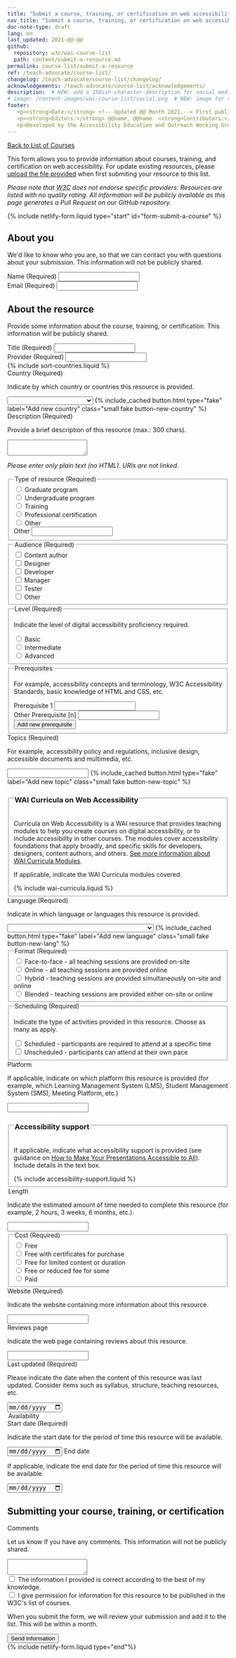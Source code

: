 ```yaml
---
title: "Submit a course, training, or certification on web accessibility"
nav_title: "Submit a course, training, or certification on web accessibility"
doc-note-type: draft
lang: en   
last_updated: 2021-@@-@@
github:
  repository: w3c/wai-course-list
  path: content/submit-a-resource.md
permalink: course-list/submit-a-resource
ref: /teach-advocate/course-list/
changelog: /teach-advocate/course-list/changelog/
acknowledgements: /teach-advocate/course-list/acknowledgements/
description:  # NEW: add a 150ish-character-description for social media   # translate the description
# image: /content-images/wai-course-list/social.png  # NEW: image for social media (leave commented out if we don't have a specific one for this reource)
footer: 
   <p><strong>Date:</strong> <!-- Updated @@ Month 2021.--> First published Month 20@@. CHANGELOG.</p>
   <p><strong>Editors:</strong> @@name, @@name. <strong>Contributors:</strong> @@name, @@name, and <a href="https://www.w3.org/groups/wg/eowg/participants">participants of the EOWG</a>. ACKNOWLEDGEMENTS lists contributors and credits.</p>
   <p>Developed by the Accessibility Education and Outreach Working Group (<a href="http://www.w3.org/WAI/EO/">EOWG</a>). Developed as part of the <a href="https://www.w3.org/WAI/about/projects/wai-coop/">WAI-CooP project</a>, co-funded by the European Commission.</p>
---
```


<div style="grid-column: 4 / span 4">

<style>
{% include css/styles.css %}
main > header { grid-column: 4 / span 4; }
</style>

<a href="../course-list">Back to List of Courses</a>
<p>
  This form allows you to provide information about courses, training, and certification on web accessibility. For update existing resources, please <a href="#">upload the file provided</a> when first submiting your resource to this list.

<p><em>Please note that <abbr title="World Wide Web Consortium">W3C</abbr> does not endorse specific providers. Resources are listed with no quality rating. All information will be publicly available as this page generates a Pull Request on our GitHub repository.</em></p> 

{% include netlify-form.liquid type="start" id="form-submit-a-course" %}
  <h2 id="about-you">About you</h2>
  <p>We'd like to know who you are, so that we can contact you with questions about your submission. This information will not be publicly shared.</p>

  <div class="field">
     <label for="submitter-name" class="label-input">Name (Required)</label>
     <input type="text" id="submitter-name" required>
   </div>
   <div class="field">
     <label for="submitter-email" class="label-input">Email (Required)</label>
     <input type="email" id="submitter-email" required>
  </div>

  <h2 id="the-resource">About the resource</h2>
  <p>Provide some information about the course, training, or certification. This information will be publicly shared.</p>

  <div class="field">
      <label for="course-title" class="label-input">Title (Required)</label>
      <input type="text" id="course-title" required>
  </div>
  <div class="field">
      <label for="course-provider" class="label-input">Provider (Required)</label>
      <input type="text" id="course-provider" required>
  </div>
  {% include sort-countries.liquid %} 
  <div class="field" id="divSelectCountry">
      <label for="course-country" class="label-input">Country (Required)</label>
      <p class="expl">Indicate by which country or countries this resource is provided.</p>
      <select name="country" id="country" class="field-country select-form" required>
          <option value=""></option>
          {% for country in orderedCountries %}
              <option value="{{ country[3] }}">{{ country[0] }} ({{country[1]}})</option>
          {% endfor %}
      </select>
      {% include_cached button.html type="fake" label="Add new country" class="small fake button-new-country" %}
  </div>

  <div class="field">
      <label for="course-description" class="label-input">Description (Required)</label>
      <p class="expl">Provide a brief description of this resource (max.: 300 chars).</p>
      <textarea id="course-description" required></textarea>
      <p><em>Please enter only plain text (no HTML). URIs are not linked.</em></p>
  </div>

  <fieldset class="field" id="course-type">
    <legend class="label">Type of resource (Required)</legend>
    <div class="radio-field">
      <input type="radio" name="course-type" id="course-type-graduate" required>
      <label for="course-type-graduate">Graduate program</label>
    </div>
    <div class="radio-field">
      <input type="radio" name="course-type" id="course-type-undergraduate">
      <label for="course-type-undergraduate">Undergraduate program</label>
    </div>
    <div class="radio-field">
      <input type="radio" name="course-type" id="course-type-training">
      <label for="course-type-training">Training</label>
    </div>
    <div class="radio-field">
      <input type="radio" name="course-type" id="course-type-certification">
      <label for="course-type-certification">Professional certification</label>
    </div>
    <div class="radio-field">
      <input type="radio" name="course-type" id="course-type-other">
      <label for="course-type-other">Other</label>
    </div>  
    <div>
      <label for="course-new-type-course" class="visuallyhidden">Other</label>
      <input type="text" id="course-new-type-course">
    </div>
  </fieldset>

  <fieldset class="field" id="course-audience">
    <legend class="label">Audience (Required)</legend>
    <div class="radio-field">
      <input type="checkbox" name="course-audience-content-author" id="course-audience-content-author" value="course-audience-content-author" group="audience" required>
      <label for="course-audience-content-author">Content author</label>
    </div>
    <div class="radio-field">
      <input type="checkbox" name="course-audience-designer" id="course-audience-designer" value="course-audience-designer" group="audience">
      <label for="course-audience-designer">Designer</label>
    </div>
    <div class="radio-field">
      <input type="checkbox" name="course-audience-developer" id="course-audience-developer" value="course-audience-developer" group="audience">
      <label for="course-audience-developer">Developer</label>
    </div>
    <div class="radio-field">
      <input type="checkbox" name="course-audience-manager" id="course-audience-manager" value="course-audience-manager" group="audience">
      <label for="course-audience-manager">Manager</label>
    </div>
    <div class="radio-field">
      <input type="checkbox" name="course-audience-tester" id="course-audience-tester" value="course-audience-tester" group="audience">
      <label for="course-audience-tester">Tester</label>
    </div>
    <div class="radio-field">
      <input type="checkbox" name="course-audience-other" id="course-audience-other" value="course-audience-other" group="audience">
      <label for="course-audience-other">Other</label>
    </div>
  </fieldset>

  <fieldset class="field" id="course-level">
    <legend class="label">Level (Required)</legend>
    <p class="expl">Indicate the level of digital accessibility proficiency required.</p>
    <div class="radio-field">
      <input type="radio" name="course-level" id="course-level-basic">
      <label for="course-level-basic">Basic</label>
    </div>
    <div class="radio-field">
      <input type="radio" name="course-level" id="course-level-intermediate">
      <label for="course-level-intermediate">Intermediate</label>
    </div>
    <div class="radio-field">
      <input type="radio" name="course-level" id="course-level-advanced">
      <label for="course-level-advanced">Advanced</label>
    </div>
  </fieldset>

<fieldset  id="course-prerequisites">
  <legend class="label">Prerequisites</legend>
  <p class="expl">For example, accessibility concepts and terminology, W3C Accessibility Standards, basic knowledge of HTML and CSS, etc.</p>
  <div class="field">
    <div class="line">
      <label for="course-prerequisites_1" class="label-input">
        Prerequisite 1
      </label>
      <input type="text" id="course-prerequisites_1" name="course-prerequisites">
    </div>
    <div class="proto">
      <label for="course-prerequisites_[n]" class="label-input">Other Prerequisite [n]</label>
      <input type="text" id="course-prerequisites_[n]" name="course-prerequisites" />
    </div>
  <button type="button" class="add-line small">Add new prerequisite</button>
  </div>
</fieldset>



  <div class="field" id="divInputTopic">
      <label for="course-topics" class="label-input" required>Topics (Required)</label>
      <p class="expl">For example, accessibility policy and regulations, inclusive design, accessible documents and multimedia, etc.</p>
      <input type="text" id="topics1" class="field-topic">
      {% include_cached button.html type="fake" label="Add new topic" class="small fake button-new-topic" %}
  </div>

  <fieldset id="course-wai-curricula">
    <legend>
      <h3>WAI Curricula on Web Accessibility</h3>
    </legend>
    <p class="expl">  
    Curricula on Web Accessibility is a WAI resource that provides teaching modules to help you create courses on digital accessibility, or to include accessibility in other courses. The modules cover accessibility foundations that apply broadly, and specific skills for developers, designers, content authors, and others. <a href="https://www.w3.org/WAI/curricula/">See more information about WAI Curricula Modules</a>.
    </p>
    <p class="expl">If applicable, indicate the WAI Curricula modules covered.</p>
      {% include wai-curricula.liquid %}
  </fieldset>

  <div class="field" id="divSelectLang">
      <label for="course-language" class="label-input">Language (Required)</label>
      <p class="expl">Indicate in which language or languages this resource is provided.</p>
      <select name="language" id="language1" class="field-language select-form" required> 
          <option value=""></option>
          {% for language in site.data.lang %}
              <option value="{{ language[0] }}">{{ language[1].name }} ({{language[1].nativeName }})</option>
          {% endfor %}
      </select>
      {% include_cached button.html type="fake" label="Add new language" class="small fake button-new-lang" %}
  </div>

  <fieldset class="field" id="course-format">
    <legend class="label">Format (Required)</legend>
    <div class="radio-field">
      <input type="radio" name="course-format" id="course-format-face-to-face">
      <label for="course-format-face-to-face">Face-to-face - all teaching sessions are provided on-site</label>
    </div>
    <div class="radio-field">
      <input type="radio" name="course-format" id="course-format-online" required>
      <label for="course-format-online">Online - all teaching sessions are provided online </label>
    </div>
    <div class="radio-field">
      <input type="radio" name="course-format" id="course-format-hybrid">
      <label for="course-format-hybrid">Hybrid - teaching sessions are provided simultaneously on-site and online</label>
    </div>
    <div class="radio-field">
      <input type="radio" name="course-format" id="course-format-blended">
      <label for="course-format-blended">Blended - teaching sessions are provided either on-site or online</label>
    </div>    
  </fieldset>

  <fieldset class="field" id="course-learning">
      <legend class="label">Scheduling (Required)</legend>
      <p class="expl">Indicate the type of activities provided in this resource. Choose as many as apply.</p>
      <div class="radio-field">
          <input type="checkbox" id="course-learning-scheduled" name="course-learning-scheduled" group="learning" required>
          <label for="course-learning-scheduled">Scheduled - participants are required to attend at a specific time</label>
      </div>
      <div class="radio-field">
          <input type="checkbox" id="course-learning-not-scheduled" name="course-learning-not-scheduled" group="learning">
          <label for="course-learning-not-scheduled">Unscheduled - participants can attend at their own pace</label>
      </div>
  </fieldset>

  <div class="field">
      <label for="course-platform" class="label-input">Platform</label>
      <p class="expl">If applicable, indicate on which platform this resource is provided (for example, which Learning Management System (LMS), Student Management System (SMS), Meeting Platform, etc.) </p>
      <input type="text" id="course-platform">
  </div>
  
  <fieldset id="course-accessibility-support">
    <legend><h3>Accessibility support</h3></legend>
    <p class="expl">If applicable, indicate what accessibility support is provided (see guidance on <a href="https://www.w3.org/WAI/teach-advocate/accessible-presentations/">How to Make Your Presentations Accessible to All</a>). Include details in the text box.</p>
    {% include accessibility-support.liquid %}
  </fieldset>

  <div class="field">
      <legend class="label">Length</legend>
      <p class="expl">Indicate the estimated amount of time needed to complete this resource (for example, 2 hours, 3 weeks, 6 months, etc.).</p>
      <input type="text" id="course-length">
  </div>

  <fieldset class="field" id="course-cost">
    <legend class="label">Cost (Required)</legend>
    <div class="radio-field">
      <input type="radio" name="course-cost" id="course-cost-free">
      <label for="course-cost-free">Free</label>
    </div> 
    <div class="radio-field">
      <input type="radio" name="course-cost" id="course-cost-free-certificates-for-purchase" required>
      <label for="course-cost-free-certificates-for-purchase">Free with certificates for purchase</label>
    </div>
    <div class="radio-field">
      <input type="radio" name="course-cost" id="course-cost-free-limited-time">
      <label for="course-cost-free-limited-time">Free for limited content or duration</label>
    </div>
    <div class="radio-field">
      <input type="radio" name="course-cost" id="course-cost-free-or-reduced-for-some">
      <label for="course-cost-free-or-reduced-for-some">Free or reduced fee for some</label>
    </div>
    <div class="radio-field">
      <input type="radio" name="course-cost" id="course-cost-paid">
      <label for="course-cost-paid">Paid</label>
    </div>  
  </fieldset>

  <div class="field">
      <label for="course-website" class="label-input">Website (Required)</label>
      <p class="expl">Indicate the website containing more information about this resource.</p>
      <input type="url" name="course-website" id="course-website" required>
  </div>

  <div class="field">
      <label for="course-reviews-page" class="label-input">Reviews page</label>
      <p class="expl">Indicate the web page containing reviews about this resource.</p>
      <input type="url" name="course-reviews-page" id="course-reviews-page">
  </div>
  <div class="field">
      <label for="course-content-update"  class="label-input">Last updated (Required)</label>
      <p class="expl">Please indicate the date when the content of this resource was last updated. Consider items such as syllabus, structure, teaching resources, etc.</p>
      <input type="date" id="course-content-update" required>
  </div>
  <div class="field" id="availability">
      <legend class="label">Availability</legend>
      <label for="course-start-date" class="label-input">Start date (Required)</label>
      <p class="expl">Indicate the start date for the period of time this resource will be available.</p>
      <input type="date" id="course-start-date" required>
      <label for="course-end-date" class="label-input">End date</label>
      <p class="expl">If applicable, indicate the end date for the period of time this resource will be available.</p>      
      <input type="date" id="course-end-date">
  </div>
  <h2>Submitting your course, training, or certification</h2>
  <div class="field">
    <label for="comments" class="label-input">Comments</label>
    <p class="expl">Let us know if you have any comments. This information will not be publicly shared.</p>
    <textarea id="comments"></textarea>
  </div>
  <div class="field">
    <label><input type="checkbox" required> The information I provided is correct according to the best of my knowledge.</label>
  </div>
  <div class="field">  
    <label><input type="checkbox" required> I give permission for information for this resource to be published in the W3C's list of courses.</label>
  </div>
  <p>When you submit the form, we will review your submission and add it to the list. This will be within a month.</p>
  <div class="field">
    <button type="submit">Send information</button>
  </div>
{% include netlify-form.liquid type="end"%}

<script>
{% include js/courses.js %}
</script>